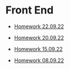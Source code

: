 # Front End

- [Homework
22.09.22](https://olgaartemeva.github.io/BasicFE/HW20220922/)

- [Homework 
20.09.22](https://olgaartemeva.github.io/BasicFE/20220920Michael/)

- [Homework 15.09.22](https://olgaartemeva.github.io/BasicFE/HW20220915/)

- [Homework 08.09.22](https://olgaartemeva.github.io/BasicFE/HW20220908/)

